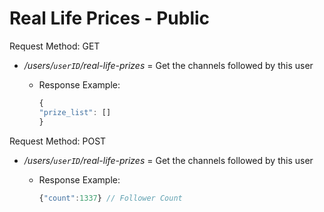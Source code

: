 # Real Life Prices - Public

Request Method: GET

* */users/`userID`/real-life-prizes* = Get the channels followed by this user
  * Response Example:

    ```js
    {
    "prize_list": []
    }
    ```

Request Method: POST

* */users/`userID`/real-life-prizes* = Get the channels followed by this user
  * Response Example:

     ```js
     {"count":1337} // Follower Count
     ```
